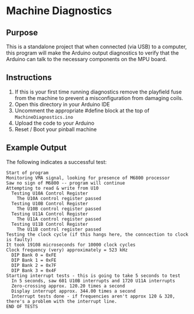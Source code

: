 # Machine Diagnostics

## Purpose

This is a standalone project that when connected (via USB) to a computer, this
program will make the Arduino output diagnostics to verify that the
Arduino can talk to the necessary components on the MPU board.

## Instructions

1. If this is your first time running diagnostics remove the playfield fuse from the machine to prevent a misconfiguration from damaging coils.
2. Open this directory in your Arduino IDE
3. Uncomment the appropriate #define block at the top of `MachineDiagnostics.ino`
4. Upload the code to your Arduino
5. Reset / Boot your pinball machine

## Example Output

The following indicates a successful test:

```
Start of program
Monitoring VMA signal, looking for presence of M6800 processor
Saw no sign of M6800 -- program will continue
Attempting to read & write from U10
  Testing U10A Control Register
    The U10A control register passed
  Testing U10B Control Register
    The U10B control register passed
  Testing U11A Control Register
    The U11A control register passed
  Testing U11B Control Register
    The U11B control register passed
Testing the clock cycle (if this hangs here, the conncection to clock is faulty)
It took 19108 microseconds for 10000 clock cycles
Clock frequency (very) approximately = 523 kHz
  DIP Bank 0 = 0xFE
  DIP Bank 1 = 0xFE
  DIP Bank 2 = 0x7F
  DIP Bank 3 = 0x4F
Starting interrupt tests - this is going to take 5 seconds to test
  In 5 seconds, saw 601 U10B interrupts and 1720 U11A interrupts
  Zero-crossing approx. 120.20 times a second
  Display interrupt approx. 344.00 times a second
  Interrupt tests done - if frequencies aren't approx 120 & 320, there's a problem with the interrupt line.
END OF TESTS
```

